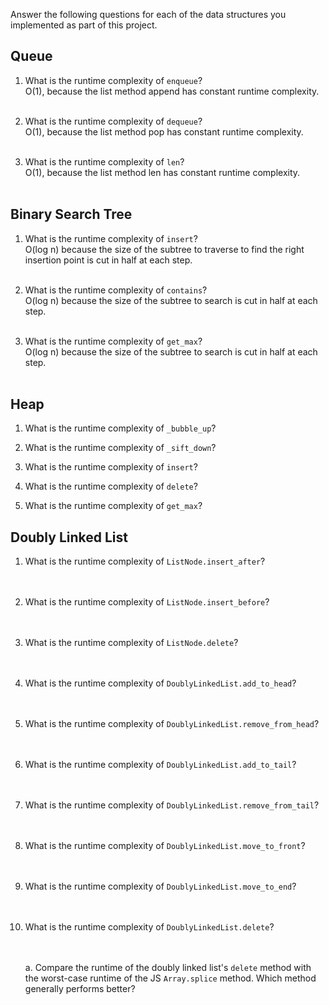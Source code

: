 Answer the following questions for each of the data structures you implemented as part of this project.

## Queue

1. What is the runtime complexity of `enqueue`?<br/>
   O(1), because the list method append has constant runtime complexity.<br/><br/>

2. What is the runtime complexity of `dequeue`?<br/>
   O(1), because the list method pop has constant runtime complexity.<br/><br/>

3. What is the runtime complexity of `len`?<br/>
   O(1), because the list method len has constant runtime complexity.<br/><br/>

## Binary Search Tree

1. What is the runtime complexity of `insert`?<br/>
   O(log n) because the size of the subtree to traverse to find the right insertion point is cut in half at each step.<br/><br/>

2. What is the runtime complexity of `contains`?<br/>
   O(log n) because the size of the subtree to search is cut in half at each step.<br/><br/>

3. What is the runtime complexity of `get_max`?<br/>
   O(log n) because the size of the subtree to search is cut in half at each step.<br/><br/>

## Heap

1. What is the runtime complexity of `_bubble_up`?

2. What is the runtime complexity of `_sift_down`?

3. What is the runtime complexity of `insert`?

4. What is the runtime complexity of `delete`?

5. What is the runtime complexity of `get_max`?

## Doubly Linked List

1.  What is the runtime complexity of `ListNode.insert_after`?<br/>
    <br/><br/>

2.  What is the runtime complexity of `ListNode.insert_before`?<br/>
    <br/><br/>

3.  What is the runtime complexity of `ListNode.delete`?<br/>
    <br/><br/>

4.  What is the runtime complexity of `DoublyLinkedList.add_to_head`?<br/>
    <br/><br/>

5.  What is the runtime complexity of `DoublyLinkedList.remove_from_head`?<br/>
    <br/><br/>

6.  What is the runtime complexity of `DoublyLinkedList.add_to_tail`?<br/>
    <br/><br/>

7.  What is the runtime complexity of `DoublyLinkedList.remove_from_tail`?<br/>
    <br/><br/>

8.  What is the runtime complexity of `DoublyLinkedList.move_to_front`?<br/>
    <br/><br/>

9.  What is the runtime complexity of `DoublyLinkedList.move_to_end`?<br/>
    <br/><br/>

10. What is the runtime complexity of `DoublyLinkedList.delete`?<br/>
    <br/><br/>

    a. Compare the runtime of the doubly linked list's `delete` method with the worst-case runtime of the JS `Array.splice` method. Which method generally performs better? <br/>
